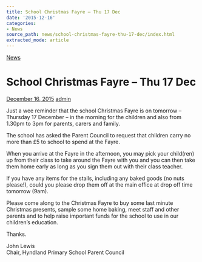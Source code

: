 ```yaml
---
title: School Christmas Fayre – Thu 17 Dec
date: '2015-12-16'
categories:
- News
source_path: news/school-christmas-fayre-thu-17-dec/index.html
extracted_mode: article
---
```

[News](category/news/)

# School Christmas Fayre – Thu 17 Dec

[December 16, 2015](news/school-christmas-fayre-thu-17-dec/) [admin](author/admin/)

Just a wee reminder that the school Christmas Fayre is on tomorrow – Thursday 17 December – in the morning for the children and also from 1.30pm to 3pm for parents, carers and family.

The school has asked the Parent Council to request that children carry no more than £5 to school to spend at the Fayre.

When you arrive at the Fayre in the afternoon, you may pick your child(ren) up from their class to take around the Fayre with you and you can then take them home early as long as you sign them out with their class teacher.

If you have any items for the stalls, including any baked goods (no nuts please!), could you please drop them off at the main office at drop off time tomorrow (9am).

Please come along to the Christmas Fayre to buy some last minute Christmas presents, sample some home baking, meet staff and other parents and to help raise important funds for the school to use in our children’s education.

Thanks.

John Lewis  
Chair, Hyndland Primary School Parent Council
